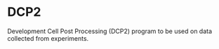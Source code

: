 # DCP2
Development Cell Post Processing (DCP2) program to be used on data collected from experiments.
